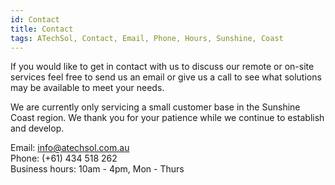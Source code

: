 ```yaml
---
id: Contact
title: Contact
tags: ATechSol, Contact, Email, Phone, Hours, Sunshine, Coast
---
```


If you would like to get in contact with us to discuss our remote or on-site services feel free to send us an email or give us a call to see what solutions may be available to meet your needs.

We are currently only servicing a small customer base in the Sunshine Coast region. We thank you for your patience while we continue to establish and develop.

Email: info@atechsol.com.au<br/>
Phone: (+61) 434 518 262<br/>
Business hours: 10am - 4pm, Mon - Thurs

